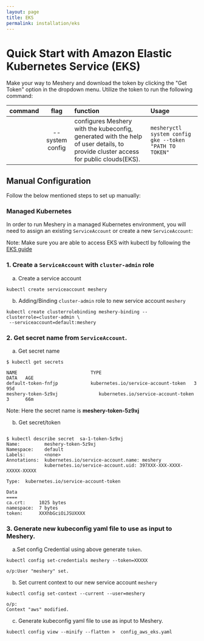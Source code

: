 ```yaml
---
layout: page
title: EKS
permalink: installation/eks
---
```


# Quick Start with Amazon Elastic Kubernetes Service (EKS)

Make your way to Meshery and download the token by clicking the "Get Token" option in the dropdown menu. Utilize the token to run the following command:

| command           | flag                | function                                                     | Usage                     |
|:------------------|:-------------------:|:-------------------------------------------------------------|:--------------------------|
|                   | --system config     | configures Meshery with the kubeconfig, generated with the help of user details, to provide cluster access for public clouds(EKS). | `mesheryctl system config gke --token "PATH TO TOKEN"` |

## **Manual Configuration**


Follow the below mentioned steps to set up manually:

### **Managed Kubernetes**
In order to run Meshery in a managed Kubernetes environment, you will need to assign an existing `ServiceAccount` or create a new `ServiceAccount`:

Note: Make sure you are able to access EKS with kubectl by following the <a href="https://docs.aws.amazon.com/eks/latest/userguide/create-kubeconfig.html" target="_blank"> EKS guide</a>


### 1. Create a `ServiceAccount` with `cluster-admin` role

 &nbsp;&nbsp;&nbsp; a. Create a service account

```
kubectl create serviceaccount meshery
```
&nbsp;&nbsp;&nbsp; b. Adding/Binding `cluster-admin` role to new service account `meshery`

```
kubectl create clusterrolebinding meshery-binding --clusterrole=cluster-admin \
 --serviceaccount=default:meshery
 ```

### 2. Get secret name from `ServiceAccount`.

&nbsp;&nbsp;&nbsp; a. Get secret name

```
$ kubectl get secrets

NAME                           TYPE                                  DATA   AGE
default-token-fnfjp            kubernetes.io/service-account-token   3      95d
meshery-token-5z9xj               kubernetes.io/service-account-token   3      66m

```
Note: Here the secret name is **meshery-token-5z9xj**

&nbsp;&nbsp;&nbsp; b. Get secret/token

```

$ kubectl describe secret  sa-1-token-5z9xj
Name:         meshery-token-5z9xj
Namespace:    default
Labels:       <none>
Annotations:  kubernetes.io/service-account.name: meshery
              kubernetes.io/service-account.uid: 397XXX-XXX-XXXX-XXXXX-XXXXX

Type:  kubernetes.io/service-account-token

Data
====
ca.crt:     1025 bytes
namespace:  7 bytes
token:      XXXhbGciOiJSUXXXX

```


### 3. Generate new kubeconfig yaml file to use as input to Meshery.

&nbsp;&nbsp;&nbsp; a.Set config Credential using above generate `token`.

```
kubectl config set-credentials meshery --token=XXXXX

o/p:User "meshery" set.
```

&nbsp;&nbsp;&nbsp; b. Set current context to our new service account `meshery`

```
kubectl config set-context --current --user=meshery

o/p:
Context "aws" modified.
 ```

 &nbsp;&nbsp;&nbsp; c. Generate kubeconfig yaml file to use as input to Meshery.

 ```
 kubectl config view --minify --flatten >  config_aws_eks.yaml
 ```
